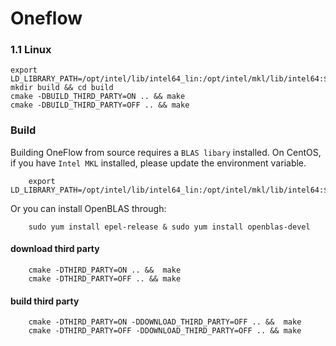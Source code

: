 # Oneflow

### 1.1 Linux 

```
export LD_LIBRARY_PATH=/opt/intel/lib/intel64_lin:/opt/intel/mkl/lib/intel64:$LD_LIBRARY_PATH
mkdir build && cd build
cmake -DBUILD_THIRD_PARTY=ON .. && make
cmake -DBUILD_THIRD_PARTY=OFF .. && make
```
### Build

Building OneFlow from source requires a `BLAS libary` installed. On CentOS, if you have `Intel MKL` installed, please update the environment variable. 

```
    export LD_LIBRARY_PATH=/opt/intel/lib/intel64_lin:/opt/intel/mkl/lib/intel64:$LD_LIBRARY_PATH
```

Or you can install OpenBLAS through: 

```
    sudo yum install epel-release & sudo yum install openblas-devel
```

#### download third party

```
    cmake -DTHIRD_PARTY=ON .. &&  make
    cmake -DTHIRD_PARTY=OFF .. && make
```

#### build third party

```
    cmake -DTHIRD_PARTY=ON -DDOWNLOAD_THIRD_PARTY=OFF .. &&  make
    cmake -DTHIRD_PARTY=OFF -DDOWNLOAD_THIRD_PARTY=OFF .. && make
```


